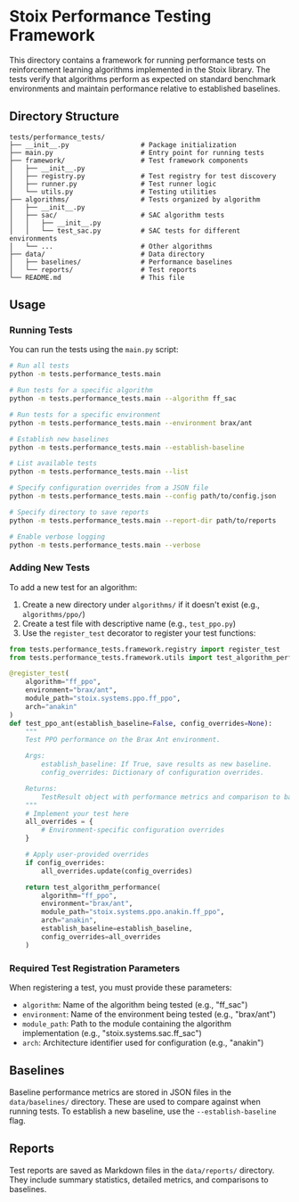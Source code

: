 # Stoix Performance Testing Framework

This directory contains a framework for running performance tests on reinforcement learning algorithms implemented in the Stoix library. The tests verify that algorithms perform as expected on standard benchmark environments and maintain performance relative to established baselines.

## Directory Structure

```
tests/performance_tests/
├── __init__.py                  # Package initialization
├── main.py                      # Entry point for running tests
├── framework/                   # Test framework components
│   ├── __init__.py
│   ├── registry.py              # Test registry for test discovery
│   ├── runner.py                # Test runner logic
│   └── utils.py                 # Testing utilities
├── algorithms/                  # Tests organized by algorithm
│   ├── __init__.py
│   ├── sac/                     # SAC algorithm tests
│   │   ├── __init__.py
│   │   └── test_sac.py          # SAC tests for different environments
│   └── ...                      # Other algorithms
├── data/                        # Data directory
│   ├── baselines/               # Performance baselines
│   └── reports/                 # Test reports
└── README.md                    # This file
```

## Usage

### Running Tests

You can run the tests using the `main.py` script:

```bash
# Run all tests
python -m tests.performance_tests.main

# Run tests for a specific algorithm
python -m tests.performance_tests.main --algorithm ff_sac

# Run tests for a specific environment
python -m tests.performance_tests.main --environment brax/ant

# Establish new baselines
python -m tests.performance_tests.main --establish-baseline

# List available tests
python -m tests.performance_tests.main --list

# Specify configuration overrides from a JSON file
python -m tests.performance_tests.main --config path/to/config.json

# Specify directory to save reports
python -m tests.performance_tests.main --report-dir path/to/reports

# Enable verbose logging
python -m tests.performance_tests.main --verbose
```

### Adding New Tests

To add a new test for an algorithm:

1. Create a new directory under `algorithms/` if it doesn't exist (e.g., `algorithms/ppo/`)
2. Create a test file with descriptive name (e.g., `test_ppo.py`)
3. Use the `register_test` decorator to register your test functions:

```python
from tests.performance_tests.framework.registry import register_test
from tests.performance_tests.framework.utils import test_algorithm_performance

@register_test(
    algorithm="ff_ppo",
    environment="brax/ant",
    module_path="stoix.systems.ppo.ff_ppo",
    arch="anakin"
)
def test_ppo_ant(establish_baseline=False, config_overrides=None):
    """
    Test PPO performance on the Brax Ant environment.

    Args:
        establish_baseline: If True, save results as new baseline.
        config_overrides: Dictionary of configuration overrides.

    Returns:
        TestResult object with performance metrics and comparison to baseline.
    """
    # Implement your test here
    all_overrides = {
        # Environment-specific configuration overrides
    }

    # Apply user-provided overrides
    if config_overrides:
        all_overrides.update(config_overrides)

    return test_algorithm_performance(
        algorithm="ff_ppo",
        environment="brax/ant",
        module_path="stoix.systems.ppo.anakin.ff_ppo",
        arch="anakin",
        establish_baseline=establish_baseline,
        config_overrides=all_overrides
    )
```

### Required Test Registration Parameters

When registering a test, you must provide these parameters:

- `algorithm`: Name of the algorithm being tested (e.g., "ff_sac")
- `environment`: Name of the environment being tested (e.g., "brax/ant")
- `module_path`: Path to the module containing the algorithm implementation (e.g., "stoix.systems.sac.ff_sac")
- `arch`: Architecture identifier used for configuration (e.g., "anakin")

## Baselines

Baseline performance metrics are stored in JSON files in the `data/baselines/` directory. These are used to compare against when running tests. To establish a new baseline, use the `--establish-baseline` flag.

## Reports

Test reports are saved as Markdown files in the `data/reports/` directory. They include summary statistics, detailed metrics, and comparisons to baselines.
